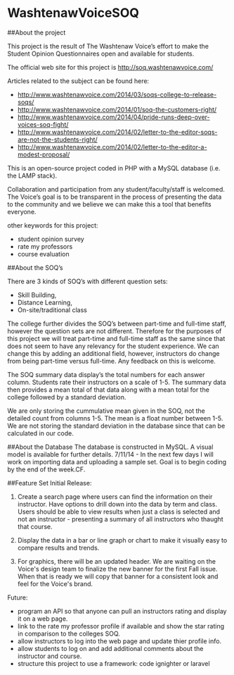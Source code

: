 WashtenawVoiceSOQ
=================

##About the project

This project is the result of The Washtenaw Voice’s effort to make the Student Opinion Questionnaires open and available for students.  

The official web site for this project is http://soq.washtenawvoice.com/

Articles related to the subject can be found here:

* http://www.washtenawvoice.com/2014/03/soqs-college-to-release-soqs/
* http://www.washtenawvoice.com/2014/01/soq-the-customers-right/
* http://www.washtenawvoice.com/2014/04/pride-runs-deep-over-voices-soq-fight/
* http://www.washtenawvoice.com/2014/02/letter-to-the-editor-soqs-are-not-the-students-right/
* http://www.washtenawvoice.com/2014/02/letter-to-the-editor-a-modest-proposal/

This is an open-source project coded in PHP with a MySQL database (i.e. the LAMP stack).

Collaboration and participation from any student/faculty/staff is welcomed. The Voice’s goal is to be transparent in the process of presenting the data to the community and we believe we can make this a tool that benefits everyone.

other keywords for this project:
* student opinion survey
* rate my professors
* course evaluation

##About the SOQ’s

There are 3 kinds of SOQ’s with different question sets:
* Skill Building,
* Distance Learning,
* On-site/traditional class

The college further divides the SOQ’s between part-time and full-time staff, however the question sets are not different. Therefore for the purposes of this project we will treat part-time and full-time staff as the same since that does not seem to have any relevancy for the student experience. We can change this by adding an additional field, however, instructors do change from being part-time versus full-time. Any feedback on this is welcome.

The SOQ summary data display’s the total numbers for each answer column. Students rate their instructors on a scale of 1-5. The summary data then provides a mean total of that data along with a mean total for the college followed by a standard deviation.

We are only storing the cummulative mean given in the SOQ, not the detailed count from columns 1-5.  The mean is a float number between 1-5. We are not storing the standard deviation in the database since that can be calculated in our code.

##About the Database
The database is constructed in MySQL.  A visual model is available for further details.
7/11/14 - In the next few days I will work on importing data and uploading a sample set. Goal is to begin coding by the end of the week.CF.

##Feature Set
Initial Release:

1. Create a search page where users can find the information on their instructor.  Have options to drill down into the data by term and class. Users should be able to view results when just a class is selected and not an instructor - presenting a summary of all instructors who thaught that course.

2. Display the data in a bar or line graph or chart to make it visually easy to compare results and trends.

3. For graphics, there will be an updated header.  We are waiting on the Voice's design team to finalize the new banner for the first Fall issue.  When that is ready we will copy that banner for a consistent look and feel for the Voice's brand.

Future:
* program an API so that anyone can pull an instructors rating and display it on a web page.
* link to the rate my professor profile if available and show the star rating in comparison to the colleges SOQ. 
* allow instructors to log into the web page and update thier profile info.
* allow students to log on and add additional comments about the instructor and course.
* structure this project to use a framework: code ignighter or laravel